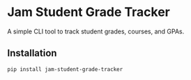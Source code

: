 # Jam Student Grade Tracker

A simple CLI tool to track student grades, courses, and GPAs.

## Installation

```bash
pip install jam-student-grade-tracker